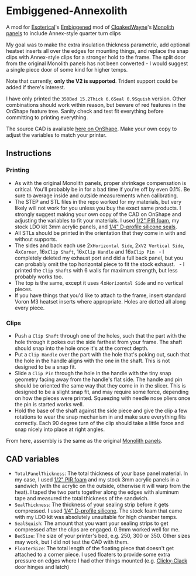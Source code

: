 # Embiggened-Annexolith
A mod for [Esoterical](https://github.com/Esoterical)'s [Embiggened](https://github.com/Esoterical/PrinterMods/tree/main/Embiggened%20Monolith%20Panels) mod of [CloakedWayne](https://github.com/CloakedWayne)'s [Monolith panels](https://github.com/CloakedWayne/Monolith_Panels/tree/main) to include Annex-style quarter turn clips

My goal was to make the extra insulation thickness parametric, add optional heatset inserts all over the edges for mounting things, and replace the snap clips with Annex-style clips for a stronger hold to the frame. The split door from the original Monolith panels has not been converted - I would suggest a single piece door of some kind for higher temps.

Note that currently, **only the V2 is supported**. Trident support could be added if there's interest.

I have only printed the `350Bed 15.2Thick 6.6Seal 0.9Squish` version. Other combinations should work within reason, but beware of red features in the OnShape feature tree. Sanity check and test fit everything before committing to printing everything.

The source CAD is available [here on OnShape](https://cad.onshape.com/documents/7d4fb91dd4ba05e64f23a450/w/22745ee0f87958beb85178fe/e/81ea93f2c3178e66c3bc8df9?renderMode=0&uiState=67bfca6d314dbd1db3fbf2f7). Make your own copy to adjust the variables to match your printer.

## Instructions
### Printing
- As with the original Monolith panels, proper shrinkage compensation is critical. You'll probably be in for a bad time if you're off by even 0.1%. Be sure to average inside and outside measurements when calibrating.
- The STEP and STL files in the repo worked for my materials, but very likely will not work for you unless you buy the exact same products. I strongly suggest making your own copy of the CAD on OnShape and adjusting the variables to fit your materials. I used [1/2" PIR foam](https://www.lowes.com/pd/Johns-Manville-Common-0-5-in-x-4-ft-x-8-ft-Actual-0-5-in-x-4-ft-x-8-ft-AP-Foil-1-R-2-7-Faced-Polyisocyanurate-Foam-Board-Insulation/3851113), my stock LDO kit 3mm acrylic panels, and [1/4" D-profile silicone seals](https://www.amazon.com/dp/B0DLFV9V74?ref=ppx_yo2ov_dt_b_fed_asin_title).
- All STLs should be printed in the orientation that they come in with and without supports.
- The sides and back each use 2x`Horizontal Side`, 2x`V2 Vertical Side`, 4x`Corner`, 16x`Clip Shaft`, 16x`Clip Handle` and 16x`Clip Pin`
  - I completely deleted my exhaust port and did a full back panel, but you can probably omit the top horizontal piece to fit the stock exhaust.
  - I printed the `Clip Shaft`s with 6 walls for maximum strength, but less probably works too.
- The top is the same, except it uses 4x`Horizontal Side` and no vertical pieces.
- If you have things that you'd like to attach to the frame, insert standard Voron M3 heatset inserts where appropriate. Holes are dotted all along every piece.

### Clips
- Push a `Clip Shaft` through one of the holes, such that the part with the hole through it pokes out the side farthest from your frame. The shaft should snap into the hole once it's at the correct depth.
- Put a `Clip Handle` over the part with the hole that's poking out, such that the hole in the handle aligns with the one in the shaft. This is not designed to be a snap fit.
- Slide a `Clip Pin` through the hole in the handle with the tiny snap geometry facing away from the handle's flat side. The handle and pin should be oriented the same way that they come in in the slicer. This is designed to be a slight snap fit, and may require some force, depending on how the pieces were printed. Squeezing with needle nose pliers once the pin is started works well.
- Hold the base of the shaft against the side piece and give the clip a few rotations to wear the snap mechanism in and make sure everything fits correctly. Each 90 degree turn of the clip should take a little force and snap nicely into place at right angles.

From here, assembly is the same as the original [Monolith panels](https://github.com/CloakedWayne/Monolith_Panels/tree/main).

## CAD variables
- `TotalPanelThickness`: The total thickness of your base panel material. In my case, I used [1/2" PIR foam](https://www.lowes.com/pd/Johns-Manville-Common-0-5-in-x-4-ft-x-8-ft-Actual-0-5-in-x-4-ft-x-8-ft-AP-Foil-1-R-2-7-Faced-Polyisocyanurate-Foam-Board-Insulation/3851113) and my stock 3mm acrylic panels in a sandwich (with the acrylic on the outside, otherwise it will warp from the heat). I taped the two parts together along the edges with aluminum tape and measured the total thickness of the sandwich.
- `SealThickness`: The thickness of your sealing strip before it gets compressed. I used [1/4" D-profile silicone](https://www.amazon.com/dp/B0DLFV9V74?ref=ppx_yo2ov_dt_b_fed_asin_title). The stock foam that came with my LDO kit was absolutely unsuitable for high chamber temps.
- `SealSquish`: The amount that you want your sealing strips to get compressed after the clips are engaged. 0.9mm worked well for me.
- `BedSize`: The size of your printer's bed, e.g. 250, 300 or 350. Other sizes may work, but I did not test the CAD with them.
- `FloaterSize`: The total length of the floating piece that doesn't get attached to a corner piece. I used floaters to provide some extra pressure on edges where I had other things mounted (e.g. [Clicky-Clack](https://github.com/tanaes/whopping_Voron_mods/tree/main/clickyclacky_door) door hinges and latch)
